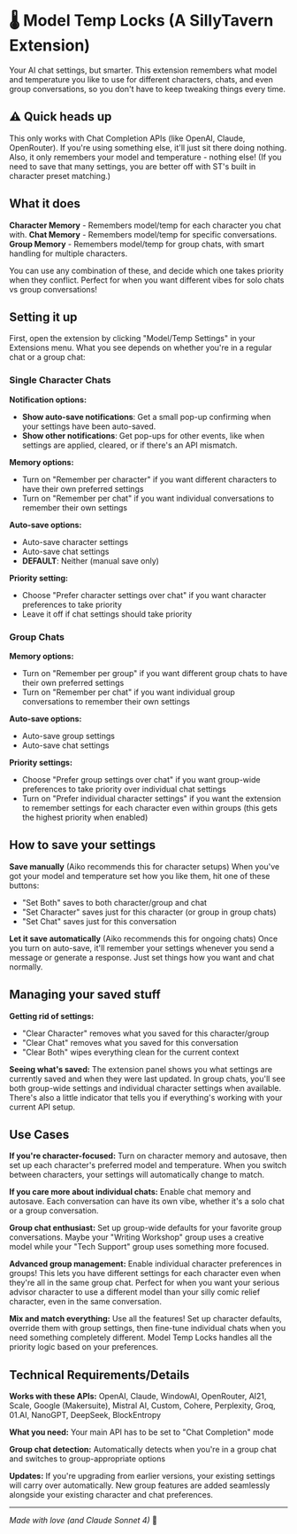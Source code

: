 # 🌡️ Model Temp Locks (A SillyTavern Extension)

Your AI chat settings, but smarter. This extension remembers what model and temperature you like to use for different characters, chats, and even group conversations, so you don't have to keep tweaking things every time.

## ⚠️ Quick heads up

This only works with Chat Completion APIs (like OpenAI, Claude, OpenRouter). If you're using something else, it'll just sit there doing nothing. Also, it only remembers your model and temperature - nothing else! (If you need to save that many settings, you are better off with ST's built in character preset matching.)

## What it does

**Character Memory** - Remembers model/temp for each character you chat with.
**Chat Memory** - Remembers model/temp for specific conversations.
**Group Memory** - Remembers model/temp for group chats, with smart handling for multiple characters.

You can use any combination of these, and decide which one takes priority when they conflict. Perfect for when you want different vibes for solo chats vs group conversations!

## Setting it up

First, open the extension by clicking "Model/Temp Settings" in your Extensions menu. What you see depends on whether you're in a regular chat or a group chat:

### Single Character Chats

**Notification options:**
- **Show auto-save notifications**: Get a small pop-up confirming when your settings have been auto-saved.
- **Show other notifications**: Get pop-ups for other events, like when settings are applied, cleared, or if there's an API mismatch.

**Memory options:**
- Turn on "Remember per character" if you want different characters to have their own preferred settings
- Turn on "Remember per chat" if you want individual conversations to remember their own settings

**Auto-save options:**
- Auto-save character settings
- Auto-save chat settings
- **DEFAULT**: Neither (manual save only)

**Priority setting:**
- Choose "Prefer character settings over chat" if you want character preferences to take priority
- Leave it off if chat settings should take priority

### Group Chats

**Memory options:**
- Turn on "Remember per group" if you want different group chats to have their own preferred settings
- Turn on "Remember per chat" if you want individual group conversations to remember their own settings

**Auto-save options:**
- Auto-save group settings
- Auto-save chat settings

**Priority settings:**
- Choose "Prefer group settings over chat" if you want group-wide preferences to take priority over individual chat settings
- Turn on "Prefer individual character settings" if you want the extension to remember settings for each character even within groups (this gets the highest priority when enabled)

## How to save your settings

**Save manually** (Aiko recommends this for character setups)
When you've got your model and temperature set how you like them, hit one of these buttons:
- "Set Both" saves to both character/group and chat
- "Set Character" saves just for this character (or group in group chats)
- "Set Chat" saves just for this conversation

**Let it save automatically** (Aiko recommends this for ongoing chats)
Once you turn on auto-save, it'll remember your settings whenever you send a message or generate a response. Just set things how you want and chat normally.

## Managing your saved stuff

**Getting rid of settings:**
- "Clear Character" removes what you saved for this character/group
- "Clear Chat" removes what you saved for this conversation
- "Clear Both" wipes everything clean for the current context

**Seeing what's saved:**
The extension panel shows you what settings are currently saved and when they were last updated. In group chats, you'll see both group-wide settings and individual character settings when available. There's also a little indicator that tells you if everything's working with your current API setup.

## Use Cases

**If you're character-focused:**
Turn on character memory and autosave, then set up each character's preferred model and temperature. When you switch between characters, your settings will automatically change to match.

**If you care more about individual chats:**
Enable chat memory and autosave. Each conversation can have its own vibe, whether it's a solo chat or a group conversation.

**Group chat enthusiast:**
Set up group-wide defaults for your favorite group conversations. Maybe your "Writing Workshop" group uses a creative model while your "Tech Support" group uses something more focused.

**Advanced group management:**
Enable individual character preferences in groups! This lets you have different settings for each character even when they're all in the same group chat. Perfect for when you want your serious advisor character to use a different model than your silly comic relief character, even in the same conversation.

**Mix and match everything:**
Use all the features! Set up character defaults, override them with group settings, then fine-tune individual chats when you need something completely different. Model Temp Locks handles all the priority logic based on your preferences.

## Technical Requirements/Details

**Works with these APIs:** OpenAI, Claude, WindowAI, OpenRouter, AI21, Scale, Google (Makersuite), Mistral AI, Custom, Cohere, Perplexity, Groq, 01.AI, NanoGPT, DeepSeek, BlockEntropy

**What you need:** Your main API has to be set to "Chat Completion" mode

**Group chat detection:** Automatically detects when you're in a group chat and switches to group-appropriate options

**Updates:** If you're upgrading from earlier versions, your existing settings will carry over automatically. New group features are added seamlessly alongside your existing character and chat preferences.

---

*Made with love (and Claude Sonnet 4)* 🤖
